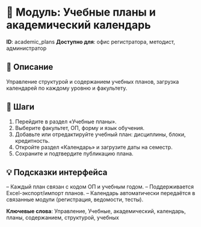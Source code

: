 # 📘 Модуль: Учебные планы и академический календарь
**ID**: academic_plans
**Доступно для**: офис регистратора, методист, администратор

## 📝 Описание
Управление структурой и содержанием учебных планов, загрузка календарей по каждому уровню и факультету.

## 🩜 Шаги
1. Перейдите в раздел «Учебные планы».
2. Выберите факультет, ОП, форму и язык обучения.
3. Добавьте или отредактируйте учебный план: дисциплины, блоки, кредитность.
4. Откройте раздел «Календарь» и загрузите даты на семестр.
5. Сохраните и подтвердите публикацию плана.

## 💡 Подсказки интерфейса
– Каждый план связан с кодом ОП и учебным годом.
– Поддерживается Excel-экспорт/импорт планов.
– Календарь автоматически передаётся в связанные модули (регистрация, ведомости, тесты).

**Ключевые слова**: Управление, Учебные, академический, календарь, планы, содержанием, структурой, учебных
